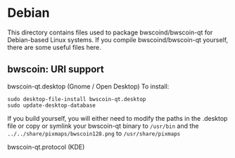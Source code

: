 
Debian
====================
This directory contains files used to package bwscoind/bwscoin-qt
for Debian-based Linux systems. If you compile bwscoind/bwscoin-qt yourself, there are some useful files here.

## bwscoin: URI support ##


bwscoin-qt.desktop  (Gnome / Open Desktop)
To install:

	sudo desktop-file-install bwscoin-qt.desktop
	sudo update-desktop-database

If you build yourself, you will either need to modify the paths in
the .desktop file or copy or symlink your bwscoin-qt binary to `/usr/bin`
and the `../../share/pixmaps/bwscoin128.png` to `/usr/share/pixmaps`

bwscoin-qt.protocol (KDE)

